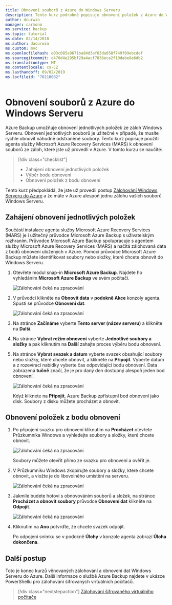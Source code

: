 ```yaml
---
title: Obnovení souborů z Azure do Windows Serveru
description: Tento kurz podrobně popisuje obnovení položek z Azure do Windows Serveru.
author: dcurwin
manager: carmonm
ms.service: backup
ms.topic: tutorial
ms.date: 02/14/2018
ms.author: dacurwin
ms.custom: mvc
ms.openlocfilehash: e03c085a9671ba84d3af63da658f749f09ebcdef
ms.sourcegitcommit: d470d4e295bf29a4acf7836ece2f10dabe8e6db2
ms.translationtype: MT
ms.contentlocale: cs-CZ
ms.lasthandoff: 09/02/2019
ms.locfileid: "70210082"
---
```

# <a name="recover-files-from-azure-to-a-windows-server"></a>Obnovení souborů z Azure do Windows Serveru

Azure Backup umožňuje obnovení jednotlivých položek ze záloh Windows Serveru. Obnovení jednotlivých souborů je užitečné v případě, že musíte rychle obnovit náhodně odstraněné soubory. Tento kurz popisuje použití agenta služby Microsoft Azure Recovery Services (MARS) k obnovení souborů ze záloh, které jste už provedli v Azure. V tomto kurzu se naučíte:

> [!div class="checklist"]
> * Zahájení obnovení jednotlivých položek 
> * Výběr bodu obnovení 
> * Obnovení položek z bodu obnovení

Tento kurz předpokládá, že jste už provedli postup [Zálohování Windows Serveru do Azure](backup-configure-vault.md) a že máte v Azure alespoň jednu zálohu vašich souborů Windows Serveru.

## <a name="initiate-recovery-of-individual-items"></a>Zahájení obnovení jednotlivých položek

Součástí instalace agenta služby Microsoft Azure Recovery Services (MARS) je i užitečný průvodce Microsoft Azure Backup s uživatelským rozhraním. Průvodce Microsoft Azure Backup spolupracuje s agentem služby Microsoft Azure Recovery Services (MARS) a načítá zálohovaná data z bodů obnovení uložených v Azure. Pomocí průvodce Microsoft Azure Backup můžete identifikovat soubory nebo složky, které chcete obnovit do Windows Serveru. 

1. Otevřete modul snap-in **Microsoft Azure Backup**. Najdete ho vyhledáním **Microsoft Azure Backup** ve svém počítači.

    ![Zálohování čeká na zpracování](./media/tutorial-backup-restore-files-windows-server/mars.png)

2. V průvodci klikněte na **Obnovit data** v **podokně Akce** konzoly agenta. Spustí se průvodce **Obnovení dat**.

    ![Zálohování čeká na zpracování](./media/tutorial-backup-restore-files-windows-server/mars-recover-data.png)

3. Na stránce **Začínáme** vyberte **Tento server (název serveru)** a klikněte na **Další**.

4. Na stránce **Vybrat režim obnovení** vyberte **Jednotlivé soubory a složky** a pak kliknutím na **Další** zahajte proces výběru bodu obnovení.
 
5. Na stránce **Vybrat svazek a datum** vyberte svazek obsahující soubory nebo složky, které chcete obnovit, a klikněte na **Připojit**. Vyberte datum a z rozevírací nabídky vyberte čas odpovídající bodu obnovení. Data zobrazená **tučně** značí, že je pro daný den dostupný alespoň jeden bod obnovení.

    ![Zálohování čeká na zpracování](./media/tutorial-backup-restore-files-windows-server/mars-select-date.png)
 
    Když kliknete na **Připojit**, Azure Backup zpřístupní bod obnovení jako disk. Soubory z disku můžete procházet a obnovit.

## <a name="restore-items-from-a-recovery-point"></a>Obnovení položek z bodu obnovení

1. Po připojení svazku pro obnovení kliknutím na **Procházet** otevřete Průzkumníka Windows a vyhledejte soubory a složky, které chcete obnovit. 

    ![Zálohování čeká na zpracování](./media/tutorial-backup-restore-files-windows-server/mars-browse-recover.png)

    Soubory můžete otevřít přímo ze svazku pro obnovení a ověřit je.

2. V Průzkumníku Windows zkopírujte soubory a složky, které chcete obnovit, a vložte je do libovolného umístění na serveru.

    ![Zálohování čeká na zpracování](./media/tutorial-backup-restore-files-windows-server/mars-final.png)

3. Jakmile budete hotovi s obnovováním souborů a složek, na stránce **Procházet a obnovit soubory** průvodce **Obnovení dat** klikněte na **Odpojit**. 

    ![Zálohování čeká na zpracování](./media/tutorial-backup-restore-files-windows-server/unmount-and-confirm.png)

4.  Kliknutím na **Ano** potvrďte, že chcete svazek odpojit.

    Po odpojení snímku se v podokně **Úlohy** v konzole agenta zobrazí **Úloha dokončena**.

## <a name="next-steps"></a>Další postup

Toto je konec kurzů věnovaných zálohování a obnovení dat Windows Serveru do Azure. Další informace o službě Azure Backup najdete v ukázce PowerShellu pro zálohování šifrovaných virtuálních počítačů.

> [!div class="nextstepaction"]
> [Zálohování šifrovaného virtuálního počítače](./scripts/backup-powershell-sample-backup-encrypted-vm.md)
